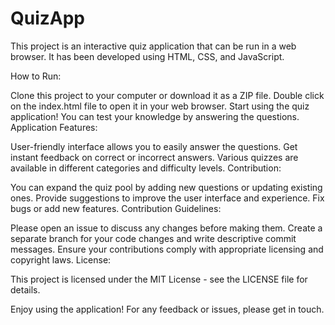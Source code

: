 # QuizApp

This project is an interactive quiz application that can be run in a web browser. It has been developed using HTML, CSS, and JavaScript.

How to Run:

Clone this project to your computer or download it as a ZIP file.
Double click on the index.html file to open it in your web browser.
Start using the quiz application! You can test your knowledge by answering the questions.
Application Features:

User-friendly interface allows you to easily answer the questions.
Get instant feedback on correct or incorrect answers.
Various quizzes are available in different categories and difficulty levels.
Contribution:

You can expand the quiz pool by adding new questions or updating existing ones.
Provide suggestions to improve the user interface and experience.
Fix bugs or add new features.
Contribution Guidelines:

Please open an issue to discuss any changes before making them.
Create a separate branch for your code changes and write descriptive commit messages.
Ensure your contributions comply with appropriate licensing and copyright laws.
License:

This project is licensed under the MIT License - see the LICENSE file for details.

Enjoy using the application! For any feedback or issues, please get in touch.
